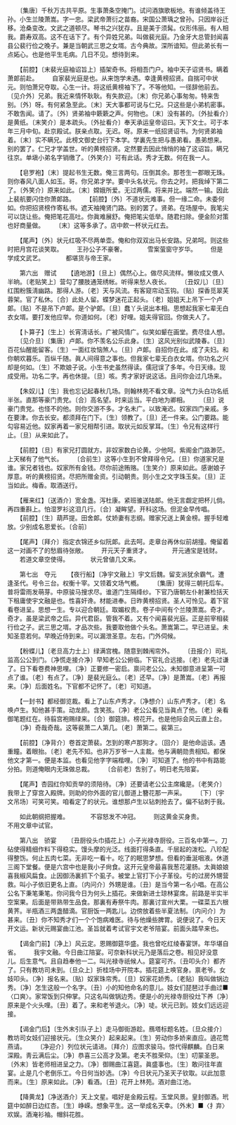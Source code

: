 <!-- { "loadSidebar": true } -->
　　〔集唐〕千秋万古共平原。生事萧条空掩门。试问酒旗歌板地。有谁倾盖待王孙。小生兰陵萧嵩。字一忠。梁武帝萧衍之苗裔。宋国公萧瑀之曾孙。只因岸谷迁移。沧桑变改。文武之道顿尽。琴书之兴犹存。且是美于须髯。仪形伟丽。有人相我。爵寿双高。这不在话下了。有个异姓兄弟。叫做裴光庭。乃金牙大总管封闻喜县公裴行俭之晚子。兼是当朝武三思之女壻。古今典故。深所谙知。但此弟长有一点妬心。也是他平生毛病。几日不见。想待到来。 

　　【前腔】〔末裴光庭袖诏旨上〕插架奇书。将相吾门户。袖中天子诏贤书。瞒着萧郞前赴。 
　　自家裴光庭是也。从来饱学未遇。幸逢黄榜招贤。自揣可中状元。则怕萧兄夺取。心生一计。将这纸黄榜袖下了。不等他知。一径辞他前去。〔见介外〕兄弟。我近来情怀耿耿。有失款迎。〔末〕你兄弟心事匆匆。特来吿别。〔外〕呀。有何紧急至此。〔末〕天大事都可说与仁兄。只这些是小弟机密事。不敢吿闻。请了。〔外〕贤弟袖中簌簌之声。何物也。〔末〕没有甚的。〔外扯看介〕是黄纸。〔末笑介〕是本疏头。〔外扯看介〕奉天承运皇帝诏曰。天下文士。可于本年三月中旬。赴京殿试。朕亲点取。无迟。呀。原来一纸招贤诏书。为何贤弟袖着。〔末〕实不瞒兄。此榜文御史台行下本学。学裏先生把与愚弟看。愚弟想来。别的罢了。仁兄才学盖世。听的黄榜招贤。定然要去因此悄悄的袖了这诏旨。瞒兄往京。单塡小弟名字销缴了。〔外笑介〕可有此话。秀才无数。何在我一人。 

　　【皂罗袍】〔末〕提起书生无数。俺三言两句。压倒其余。那苍生一郡眼无珠。则你春风八面人如玉。哥。你兄弟才学。要中头名状元。你去之时。把我绰下第二了。〔外笑介〕原来如此。〔末〕嫦娥所爱。无过两儒。将来并比。端然一输。因此上裴航要闪住你萧郞路。 
　　【前腔】〔外〕不道状元难事。但一缘二命。未委何如。你把招贤榜作寄私书。遮天袖掩贤门路。别的罢了。贤弟。在场屋中。我笔尖可以饶让些。俺把笔花高吐。你眞难展舒。俺把笔尖低举。随君扫除。便金阶对策也好商量做。 
　　〔末〕这等多承了。店中飮一杯状元红去。 

　　【尾声】〔外〕状元红吸不尽两单壶。俺和你双双出马长安路。兄弟呵。则这些时把月宫花谈笑取。 
　　王孙公子不豪奢。　　　　雪案萤窗守岁华。 
　　但是学成文武艺。　　　　都堪货与帝王家。 

　　第六出　赠试 
　　【遶地游】〔旦上〕偶然心上。做尽风流样。懒妆成又偎人半晌。〔老贴笑上〕营勾了腰肢通笼绣帐。听得来愁人夜长。 
　　〔丑奴儿〕〔旦〕红围粉簇淸幽路。那得人游。〔老〕天与风流。有客窥帘动玉钩。〔贴〕探香觅翠芙蓉架。官了私休。〔合〕此处人留。蝶梦迷花正起头。〔老〕姐姐天上吊下一个卢郞。〔贴〕不是吊下卢郞。是个驴郞。〔旦〕蠢丫头说出本相。思想起我家七辈无白衣女壻。要打发他应举。你道如何。〔老〕好哩。姐夫得官回。你做夫人了。 

　　【卜算子】〔生上〕长宵淸话长。广被风情广。似笑如颦在画堂。费尽佳人想。 
　　〔见介旦〕〔集唐〕卢郞。你不羡名公乐此身。〔生〕这风光别似武陵春。〔旦〕百花仙醒能留客。〔生〕一面红妆恼煞人。〔旦〕卢郞。自招你在此。成了夫妇。和你朝欢暮乐。百纵千随。眞人间得意之事也。但我家七辈无白衣女壻。你功名之兴却是何如。〔生〕不欺娘子说。小生书史虽然得读。儒冠误了多年。今日天缘。现成受用。功名二字。再也休提。〔旦〕咳。秀才家好说这话。且问你会过几场来。 

　　【朱奴儿】〔生〕我也忘记起春秋几场。则翰林苑不看文章。没气力头白功名纸半张。直那等豪门贵党。〔合〕高名望。时来运当。平白地为卿相。 
　　〔旦〕说豪门贵党。也怪不的他。则你交游不多。才名未广。以致淹迟。奴家四门亲戚。多在要津。你去长安。都须拜在门下。〔生〕领教了。〔旦〕还一件来。公门要路。能勾容易近他。奴家再着一家兄相帮引进。取状元如反掌耳。〔生〕令兄有这样行止。〔旦〕从来如此了。 

　　【前腔】〔旦〕有家兄打圆就方。非奴家数白论黄。少他呵。紫阁金门路渺茫。上天梯有了他气长。 
　　〔合前生〕这等小生到不曾拜得令兄。〔旦〕你道家兄是谁。家兄者钱也。奴家所有金钱。尽你前途贿赂。〔生笑介〕原来如此。感谢娘子厚意。听的黄榜招贤。尽把所赠金资。引动朝贵。则小生之文字珠玉矣。〔旦〕正当如此。梅香。取酒送行。 

　　【雁来红】〔送酒介〕宽金盏。泻杜康。紧班骓送陆郞。他无言觑定把杯儿倘。再四重斟上。怕湿罗衫这泪几行。〔合〕凝眸望。开科这场。但泥金早传唱。 
　　【前腔】〔生〕葫芦提。田舍郞。仗娇妻有志纲。赠家兄送上黄金榜。握手轻难放。少别成名恩爱长。〔合前〕 

　　【尾声】〔拜介〕指定衣锦还乡似阮郞。此去呵。走章台再休似前胡撞。俺留着这一对画不了的愁眉待张敞。 
　　开元天子重贤才。　　　　开元通宝是钱财。 
　　若道文章空使得。　　　　状元曾値几文来。 

　　第七出　夺元 
　　【夜行船】〔净宇文融上〕宇文后魏。留支派犹余霸气。遭逢圣代。号令三台。权衡十宰。又领着文场气槪。 
　　〔集唐〕犹得三朝托后车。普将雷雨发萌芽。中原骏马搜求尽。谁道门生隔绛纱。下官乃唐朝左仆射兼检括天下租庸使宇文融是也。性喜奸谗。材能进奉。日昨黄榜招贤。圣人可怜见。着下官看卷进呈。思想一生。专以迎合朝廷。取媚权贵。卷子中间有个兰陵萧嵩。奇才。奇才。虽是梁武帝之后。异代君臣。管我不着。又有个闻喜裴光庭。正是前宰相裴行俭之子。武三思之壻。才品次些。我要取他做个头名。萧嵩第二。早已进呈。未知圣意若何。早晚近侍到来。可以漏泄圣意。左右。门外伺候。 

　　【粉蝶儿】〔老旦高力士上〕绿满宫槐。随意到棘闱帘外。 
　　〔丑报介〕司礼监高公公到门。〔净慌走接介净〕早知老公公俯临。下官礼合远接。〔老〕老先过谦了。日下看卷费神思哩。〔净〕正要修一密启。禀问老公公。未知御意进呈第一可点了谁。〔老〕有点了。〔净〕是裴光庭么。〔老〕还早。〔净〕是萧嵩。〔老〕再报来。〔净〕后面姓名。下官都不记怀了。〔老〕可知道。 

　　【一封书】都经御览裁。看上了山东卢秀才。〔净想介〕山东卢秀才。〔老〕名唤卢生。知他甚手策。动龙颜。含笑孩。〔净〕老公公看见当眞点了他。〔老〕亲看御笔题红在。待翦宫袍赐绿来。〔合〕御筵排。榜花开。也是他际会风云直上台。 
　　〔净〕奇哉奇哉。这等裴萧二人第几。〔老〕萧第二。裴第三。 

　　【前腔】〔净背介〕卷首定萧裴。怎到的寒卢那狗才。〔回介〕是他命运该。遇重瞳。着眼抬。〔老〕老先不知。也非万岁爷一人主裁。他与满朝勋贵相知。都保他文才第一。便是本监。也看见他字字端楷哩。〔净〕可知道了。他的书中有路能分拍。则道俺眼内无珠做总裁。 
　　〔合前老〕吿别了。明日老先陪宴。 

　　【尾声】杏园红你知贡举的须陪待。〔净〕还要请老公公主席纔是。〔老笑介〕我带上了穿宫入殿牌。则助的你外面的官儿御道上簪花那一声采。 
　　〔下〕〔宇文吊场〕可笑可笑。咱看定了的状元。谁想那卢生以钻刺抢去了。偏不钻刺于我。 

　　如此朝纲把握难。　　　　不容怒发不冲冠。 
　　则这黄金买身贵。　　　　不用文章中试官。 

　　第八出　骄宴 
　　〔丑厨役头巾插花上〕小子光禄寺厨役。三百名中第一。刀砧使得精细作料下得稳实。馒头摩的光泛。线面打得条直。千层起的泼松。八珍配得整饬。何止五肉七菜。无非吃一看十。吃了的眠思梦想。但看的垂涎咽液。休道三阁下堂餐。便是六宫中也是我小子尙食。这开元皇帝最喜我葱花灌肠。太眞娘娘喜我椒风扁食。止因御汤裏抓下个虱子。被堂上官打下小子革役。亏的过房外甥营救。叫小子依旧更名上直。〔内问介〕外甥是谁。〔丑〕是当今第一名小唱。在高公公名下秉笔秉笔。你问我今日为何头上插花。来做新进士琼林宴席。前路是半实半空案果。后面是带熟带生品食。那裏有寿祭牛肉。那裏讨宣州大栗。一碟菜五六根黄荠。半甁酒三两盏醋滴。官厨饭一两匙儿。边傍放着些半夏法制。〔内问介〕为甚来。〔丑〕你不知秀才们一个个饱病难医。待与他燥些脾胃。说便说了。今日天开文运。新状元赐宴曲江池。圣旨就着考试官宇文老爷陪宴。前面头踏早来也。 

　　【谒金门前】〔净上〕风云定。恩赐御筵华盛。我也曾吃红绫春宴饼。年华堪自省。 
　　我宇文融。今日曲江陪宴。可奈新科状元乃是落后之卷。相见好没意儿。后生意气。且自趋奉他一二。叫光禄寺祇候人。筵宴可齐。〔丑叩头介〕都齐了。只有教坊司未到。〔旦众上〕折桂场中开院本。插花筵上唤官身。禀老爷。女妓叩头。〔净〕报名来。〔贴〕奴家珠帘秀。〔旦〕奴家花娇秀。〔老贴〕我叫做锅边秀。〔净〕怎生这般一个名字。〔丑〕小的知他命名的意儿。妓女们琵琶过手曲过■〈口爽〉。家常饭到只伸掌。只这名叫做锅边秀。便是小的光禄寺厨役灶下养〔净〕原来是个火头哩。〔丑〕着了。来和老爷退火。〔净〕唗。状元已到。妓女们远远迎接。 

　　【谒金门后】〔生外末引队子上〕走马御街游趁。鴈塔标题名姓。〔旦众接介〕教坊司女妓们迎接状元。〔生众笑介〕起来起来。〔生〕劳动你多娇来直应。遶花莺燕请。 
　　〔净迎介〕列位状元请进。〔拜介〕应图求骏马。惊代得麒麟。白日来深殿。靑云满后尘。〔净〕恭喜三公高才及第。老夫不胜荣仰。〔生〕叨蒙圣恩。〔外末〕皆老师相进呈之力。〔净〕御赐曲江喜筵。眞盛事也。〔生〕敢问往年直宴。止是几个老倒乐工。今日何当妙选。〔净〕今日状元乃圣天子钦取。以此加意而来。〔生〕原来如此。〔净〕看酒。〔丑〕花开上林苑。酒对曲江池。 

　　【降黄龙】〔净送酒介〕天上文星。唱好是金殿云程。玉堂风景。皇封御酒。玳筵中如醉日边红杏。〔生〕峥嵘。想象平生。这一举成名天幸。〔外末〕■〈扌弃〉欢娱。酒淹衫袖。帽斜花胜。 
